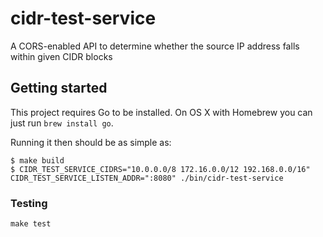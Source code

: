 # cidr-test-service

A CORS-enabled API to determine whether the source IP address falls within given CIDR blocks

## Getting started

This project requires Go to be installed. On OS X with Homebrew you can just run `brew install go`.

Running it then should be as simple as:

```console
$ make build
$ CIDR_TEST_SERVICE_CIDRS="10.0.0.0/8 172.16.0.0/12 192.168.0.0/16" CIDR_TEST_SERVICE_LISTEN_ADDR=":8080" ./bin/cidr-test-service
```

### Testing

``make test``
